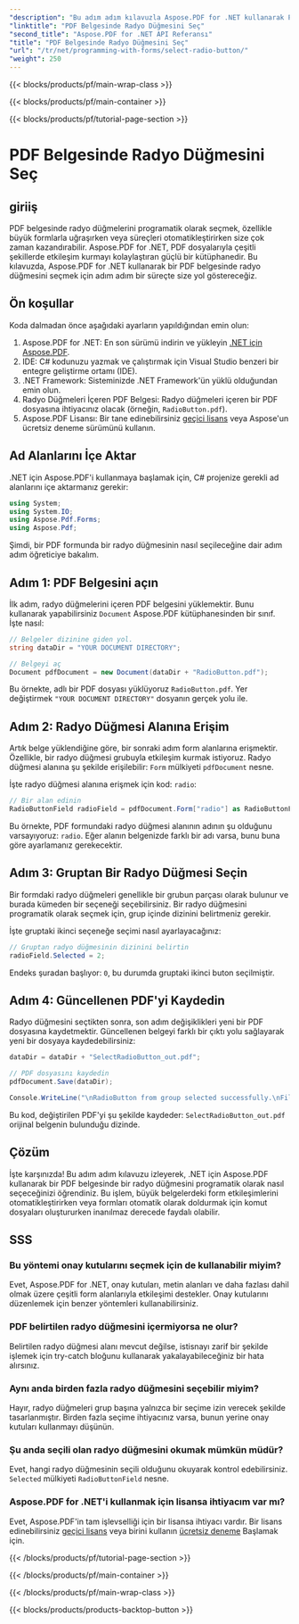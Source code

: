 ```yaml
---
"description": "Bu adım adım kılavuzla Aspose.PDF for .NET kullanarak PDF belgelerindeki radyo düğmelerini nasıl seçeceğinizi öğrenin. Form etkileşimlerini kolayca otomatikleştirin."
"linktitle": "PDF Belgesinde Radyo Düğmesini Seç"
"second_title": "Aspose.PDF for .NET API Referansı"
"title": "PDF Belgesinde Radyo Düğmesini Seç"
"url": "/tr/net/programming-with-forms/select-radio-button/"
"weight": 250
---
```


{{< blocks/products/pf/main-wrap-class >}}

{{< blocks/products/pf/main-container >}}

{{< blocks/products/pf/tutorial-page-section >}}

# PDF Belgesinde Radyo Düğmesini Seç

## giriiş

PDF belgesinde radyo düğmelerini programatik olarak seçmek, özellikle büyük formlarla uğraşırken veya süreçleri otomatikleştirirken size çok zaman kazandırabilir. Aspose.PDF for .NET, PDF dosyalarıyla çeşitli şekillerde etkileşim kurmayı kolaylaştıran güçlü bir kütüphanedir. Bu kılavuzda, Aspose.PDF for .NET kullanarak bir PDF belgesinde radyo düğmesini seçmek için adım adım bir süreçte size yol göstereceğiz. 

## Ön koşullar

Koda dalmadan önce aşağıdaki ayarların yapıldığından emin olun:

1. Aspose.PDF for .NET: En son sürümü indirin ve yükleyin [.NET için Aspose.PDF](https://releases.aspose.com/pdf/net/).
2. IDE: C# kodunuzu yazmak ve çalıştırmak için Visual Studio benzeri bir entegre geliştirme ortamı (IDE).
3. .NET Framework: Sisteminizde .NET Framework'ün yüklü olduğundan emin olun.
4. Radyo Düğmeleri İçeren PDF Belgesi: Radyo düğmeleri içeren bir PDF dosyasına ihtiyacınız olacak (örneğin, `RadioButton.pdf`).
5. Aspose.PDF Lisansı: Bir tane edinebilirsiniz [geçici lisans](https://purchase.aspose.com/temporary-license/) veya Aspose'un ücretsiz deneme sürümünü kullanın.

## Ad Alanlarını İçe Aktar

.NET için Aspose.PDF'i kullanmaya başlamak için, C# projenize gerekli ad alanlarını içe aktarmanız gerekir:

```csharp
using System;
using System.IO;
using Aspose.Pdf.Forms;
using Aspose.Pdf;
```

Şimdi, bir PDF formunda bir radyo düğmesinin nasıl seçileceğine dair adım adım öğreticiye bakalım.

## Adım 1: PDF Belgesini açın

İlk adım, radyo düğmelerini içeren PDF belgesini yüklemektir. Bunu kullanarak yapabilirsiniz `Document` Aspose.PDF kütüphanesinden bir sınıf. İşte nasıl:

```csharp
// Belgeler dizinine giden yol.
string dataDir = "YOUR DOCUMENT DIRECTORY";

// Belgeyi aç
Document pdfDocument = new Document(dataDir + "RadioButton.pdf");
```

Bu örnekte, adlı bir PDF dosyası yüklüyoruz `RadioButton.pdf`. Yer değiştirmek `"YOUR DOCUMENT DIRECTORY"` dosyanın gerçek yolu ile.

## Adım 2: Radyo Düğmesi Alanına Erişim

Artık belge yüklendiğine göre, bir sonraki adım form alanlarına erişmektir. Özellikle, bir radyo düğmesi grubuyla etkileşim kurmak istiyoruz. Radyo düğmesi alanına şu şekilde erişilebilir: `Form` mülkiyeti `pdfDocument` nesne.

İşte radyo düğmesi alanına erişmek için kod: `radio`:

```csharp
// Bir alan edinin
RadioButtonField radioField = pdfDocument.Form["radio"] as RadioButtonField;
```

Bu örnekte, PDF formundaki radyo düğmesi alanının adının şu olduğunu varsayıyoruz: `radio`. Eğer alanın belgenizde farklı bir adı varsa, bunu buna göre ayarlamanız gerekecektir.

## Adım 3: Gruptan Bir Radyo Düğmesi Seçin

Bir formdaki radyo düğmeleri genellikle bir grubun parçası olarak bulunur ve burada kümeden bir seçeneği seçebilirsiniz. Bir radyo düğmesini programatik olarak seçmek için, grup içinde dizinini belirtmeniz gerekir. 

İşte gruptaki ikinci seçeneğe seçimi nasıl ayarlayacağınız:

```csharp
// Gruptan radyo düğmesinin dizinini belirtin
radioField.Selected = 2;
```

Endeks şuradan başlıyor: `0`, bu durumda gruptaki ikinci buton seçilmiştir.

## Adım 4: Güncellenen PDF'yi Kaydedin

Radyo düğmesini seçtikten sonra, son adım değişiklikleri yeni bir PDF dosyasına kaydetmektir. Güncellenen belgeyi farklı bir çıktı yolu sağlayarak yeni bir dosyaya kaydedebilirsiniz:

```csharp
dataDir = dataDir + "SelectRadioButton_out.pdf";

// PDF dosyasını kaydedin
pdfDocument.Save(dataDir);

Console.WriteLine("\nRadioButton from group selected successfully.\nFile saved at " + dataDir);
```

Bu kod, değiştirilen PDF'yi şu şekilde kaydeder: `SelectRadioButton_out.pdf` orijinal belgenin bulunduğu dizinde.

## Çözüm

İşte karşınızda! Bu adım adım kılavuzu izleyerek, .NET için Aspose.PDF kullanarak bir PDF belgesinde bir radyo düğmesini programatik olarak nasıl seçeceğinizi öğrendiniz. Bu işlem, büyük belgelerdeki form etkileşimlerini otomatikleştirirken veya formları otomatik olarak doldurmak için komut dosyaları oluştururken inanılmaz derecede faydalı olabilir.

## SSS

### Bu yöntemi onay kutularını seçmek için de kullanabilir miyim?  
Evet, Aspose.PDF for .NET, onay kutuları, metin alanları ve daha fazlası dahil olmak üzere çeşitli form alanlarıyla etkileşimi destekler. Onay kutularını düzenlemek için benzer yöntemleri kullanabilirsiniz.

### PDF belirtilen radyo düğmesini içermiyorsa ne olur?  
Belirtilen radyo düğmesi alanı mevcut değilse, istisnayı zarif bir şekilde işlemek için try-catch bloğunu kullanarak yakalayabileceğiniz bir hata alırsınız.

### Aynı anda birden fazla radyo düğmesini seçebilir miyim?  
Hayır, radyo düğmeleri grup başına yalnızca bir seçime izin verecek şekilde tasarlanmıştır. Birden fazla seçime ihtiyacınız varsa, bunun yerine onay kutuları kullanmayı düşünün.

### Şu anda seçili olan radyo düğmesini okumak mümkün müdür?  
Evet, hangi radyo düğmesinin seçili olduğunu okuyarak kontrol edebilirsiniz. `Selected` mülkiyeti `RadioButtonField` nesne.

### Aspose.PDF for .NET'i kullanmak için lisansa ihtiyacım var mı?  
Evet, Aspose.PDF'in tam işlevselliği için bir lisansa ihtiyacı vardır. Bir lisans edinebilirsiniz [geçici lisans](https://purchase.aspose.com/temporary-license/) veya birini kullanın [ücretsiz deneme](https://releases.aspose.com/) Başlamak için.

{{< /blocks/products/pf/tutorial-page-section >}}

{{< /blocks/products/pf/main-container >}}

{{< /blocks/products/pf/main-wrap-class >}}

{{< blocks/products/products-backtop-button >}}
